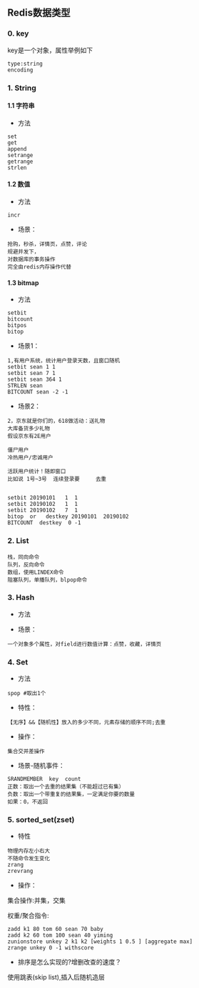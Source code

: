 ## Redis数据类型

### 0. key

key是一个对象，属性举例如下

```text
type:string
encoding
```

### 1. String

#### 1.1 字符串

* 方法

```text
set
get
append
setrange
getrange
strlen
```

#### 1.2 数值

* 方法

```text
incr
```

* 场景：
```text
抢购，秒杀，详情页，点赞，评论
规避并发下，
对数据库的事务操作
完全由redis内存操作代替
```

#### 1.3 bitmap

* 方法

```text
setbit
bitcount
bitpos
bitop
```

* 场景1：
```text
1,有用户系统，统计用户登录天数，且窗口随机
setbit sean 1 1
setbit sean 7 1
setbit sean 364 1
STRLEN sean
BITCOUNT sean -2 -1
```

* 场景2：
```text
2，京东就是你们的，618做活动：送礼物
大库备货多少礼物
假设京东有2E用户

僵尸用户
冷热用户/忠诚用户

活跃用户统计！随即窗口
比如说 1号~3号  连续登录要     去重


setbit 20190101   1  1
setbit 20190102   1  1
setbit 20190102   7  1
bitop  or   destkey 20190101  20190102
BITCOUNT  destkey  0 -1 
```

### 2. List

```text
栈，同向命令
队列，反向命令
数组，使用LINDEX命令
阻塞队列，单播队列，blpop命令
```


### 3. Hash


* 方法

* 场景：

```text
一个对象多个属性，对field进行数值计算：点赞，收藏，详情页
```


### 4. Set

* 方法

```text
spop #取出1个
```

* 特性：

```text
【无序】&&【随机性】放入的多少不同，元素存储的顺序不同;去重
```

* 操作：

```text
集合交并差操作
```

* 场景-随机事件：

```text
SRANDMEMBER  key  count
正数：取出一个去重的结果集（不能超过已有集）
负数：取出一个带重复的结果集，一定满足你要的数量
如果：0，不返回
```

### 5. sorted_set(zset)

* 特性

```text
物理内存左小右大
不随命令发生变化
zrang
zrevrang
```


* 操作：

集合操作:并集，交集

权重/聚合指令:

```text
zadd k1 80 tom 60 sean 70 baby
zadd k2 60 tom 100 sean 40 yiming
zunionstore unkey 2 k1 k2 [weights 1 0.5 ] [aggregate max]
zrange unkey 0 -1 withscore
```

* 排序是怎么实现的?增删改查的速度？

使用跳表(skip list),插入后随机造层
